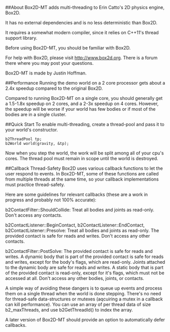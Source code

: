 ##About
Box2D-MT adds multi-threading to Erin Catto's 2D physics engine, Box2D.

It has no external dependencies and is no less deterministic than Box2D.

It requires a somewhat modern compiler, since it relies on C++11's thread support library.

Before using Box2D-MT, you should be familiar with Box2D.

For help with Box2D, please visit http://www.box2d.org. There is a forum there where you may post your questions.

Box2D-MT is made by Justin Hoffman.

##Performance
Running the demo world on a 2 core processor gets about a 2.4x speedup compared to the original Box2D.

Compared to running Box2D-MT on a single core, you should generally get a 1.5-1.8x speedup on 2 cores, 
and a 2-3x speedup on 4 cores. However, the speedup will be worse if your world has few bodies or if most 
of the bodies are in a single cluster.

##Quick Start
To enable multi-threading, create a thread-pool and pass it to your world's constructor.

```
b2ThreadPool tp;
b2World world(gravity, &tp);
```

Now when you step the world, the work will be split among all of your cpu's cores.
The thread pool must remain in scope until the world is destroyed.

##Callback Thread-Safety
Box2D uses various callback functions to let the user respond to events. In Box2D-MT, some of these functions
are called from multiple threads at the same time, so your callback implementations must practice thread-safety.

Here are some guidelines for relevant callbacks (these are a work in progress and probably not 100% accurate):

b2ContactFilter::ShouldCollide: Treat all bodies and joints as read-only. Don't access any contacts.

b2ContactListener::BeginContact, b2ContactListener::EndContact, b2ContactListener::Presolve:
Treat all bodies and joints as read-only. The provided contact is safe for reads and writes. Don't access any
other contacts.

b2ContactFilter::PostSolve: The provided contact is safe for reads and writes. A dynamic body that is part of
the provided contact is safe for reads and writes, except for the body's flags, which are read-only. Joints
attached to the dynamic body are safe for reads and writes. A static body that is part of the provided contact
is read-only, except for it's flags, which must not be accessed at all. Don't access any other bodies, joints,
or contacts.

A simple way of avoiding these dangers is to queue up events and process them on a single thread when the world
is done stepping. There's no need for thread-safe data-structures or mutexes (aqcuiring a mutex in a callback can
kill performance). You can use an array of per thread data of size b2_maxThreads, and use b2GetThreadId() to index
the array.

A later version of Box2D-MT should provide an option to automatically defer callbacks.
